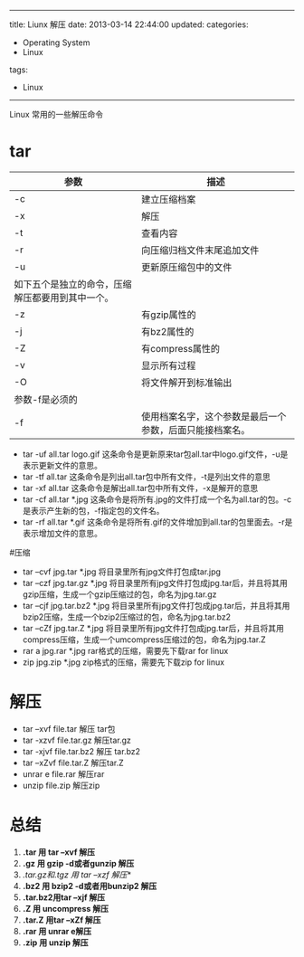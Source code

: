 ﻿----
title: Liunx 解压
date: 2013-03-14 22:44:00
updated:
categories: 
- Operating System
- Linux

tags:
- Linux
----

Linux 常用的一些解压命令

# tar
参数 | 描述
--- |---
-c | 建立压缩档案
-x | 解压
-t | 查看内容
-r | 向压缩归档文件末尾追加文件
-u | 更新原压缩包中的文件
如下五个是独立的命令，压缩解压都要用到其中一个。|
-z | 有gzip属性的
-j | 有bz2属性的
-Z | 有compress属性的
-v | 显示所有过程
-O | 将文件解开到标准输出
参数-f是必须的|
-f | 使用档案名字，这个参数是最后一个参数，后面只能接档案名。



* tar -uf all.tar logo.gif 
这条命令是更新原来tar包all.tar中logo.gif文件，-u是表示更新文件的意思。
* tar -tf all.tar 
这条命令是列出all.tar包中所有文件，-t是列出文件的意思
* tar -xf all.tar 
这条命令是解出all.tar包中所有文件，-x是解开的意思
* tar -cf all.tar *.jpg 
这条命令是将所有.jpg的文件打成一个名为all.tar的包。-c是表示产生新的包，-f指定包的文件名。
* tar -rf all.tar *.gif 
这条命令是将所有.gif的文件增加到all.tar的包里面去。-r是表示增加文件的意思。


#压缩
* tar –cvf jpg.tar *.jpg  将目录里所有jpg文件打包成tar.jpg
* tar –czf jpg.tar.gz *.jpg   将目录里所有jpg文件打包成jpg.tar后，并且将其用gzip压缩，生成一个gzip压缩过的包，命名为jpg.tar.gz
* tar –cjf jpg.tar.bz2 *.jpg 将目录里所有jpg文件打包成jpg.tar后，并且将其用bzip2压缩，生成一个bzip2压缩过的包，命名为jpg.tar.bz2
* tar –cZf jpg.tar.Z *.jpg   将目录里所有jpg文件打包成jpg.tar后，并且将其用compress压缩，生成一个umcompress压缩过的包，命名为jpg.tar.Z
* rar a jpg.rar *.jpg rar格式的压缩，需要先下载rar for linux
* zip jpg.zip *.jpg   zip格式的压缩，需要先下载zip for linux 

# 解压
* tar –xvf file.tar  解压 tar包
* tar -xzvf file.tar.gz 解压tar.gz
* tar -xjvf file.tar.bz2   解压 tar.bz2
* tar –xZvf file.tar.Z   解压tar.Z
* unrar e file.rar 解压rar
* unzip file.zip 解压zip

# 总结
1. **.tar 用 tar –xvf 解压**
2. **.gz 用 gzip -d或者gunzip 解压**
3. **.tar.gz和*.tgz 用 tar –xzf 解压**
4. **.bz2 用 bzip2 -d或者用bunzip2 解压**
5. **.tar.bz2用tar –xjf 解压**
6. **.Z 用 uncompress 解压**
7. **.tar.Z 用tar –xZf 解压**
8. **.rar 用 unrar e解压**
9. **.zip 用 unzip 解压**